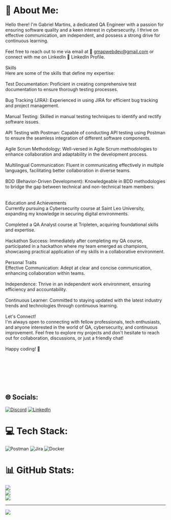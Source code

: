 # 💫 About Me:
Hello there! I'm Gabriel Martins, a dedicated QA Engineer with a passion for ensuring software quality and a keen interest in cybersecurity. I thrive on effective communication, am independent, and possess a strong drive for continuous learning.<br><br>Feel free to reach out to me via email at 📧 gmapwebdev@gmail.com or connect with me on LinkedIn 💼 LinkedIn Profile.<br><br>Skills<br>Here are some of the skills that define my expertise:<br><br>Test Documentation: Proficient in creating comprehensive test documentation to ensure thorough testing processes.<br><br>Bug Tracking (JIRA): Experienced in using JIRA for efficient bug tracking and project management.<br><br>Manual Testing: Skilled in manual testing techniques to identify and rectify software issues.<br><br>API Testing with Postman: Capable of conducting API testing using Postman to ensure the seamless integration of different software components.<br><br>Agile Scrum Methodology: Well-versed in Agile Scrum methodologies to enhance collaboration and adaptability in the development process.<br><br>Multilingual Communication: Fluent in communicating effectively in multiple languages, facilitating better collaboration in diverse teams.<br><br>BDD (Behavior-Driven Development): Knowledgeable in BDD methodologies to bridge the gap between technical and non-technical team members.<br><br><br>Education and Achievements<br>Currently pursuing a Cybersecurity course at Saint Leo University, expanding my knowledge in securing digital environments.<br><br>Completed a QA Analyst course at Tripleten, acquiring foundational skills and expertise.<br><br>Hackathon Success: Immediately after completing my QA course, participated in a hackathon where my team emerged as champions, showcasing practical application of my skills in a collaborative environment.<br><br>Personal Traits<br>Effective Communication: Adept at clear and concise communication, enhancing collaboration within teams.<br><br>Independence: Thrive in an independent work environment, ensuring efficiency and accountability.<br><br>Continuous Learner: Committed to staying updated with the latest industry trends and technologies through continuous learning.<br><br>Let's Connect!<br>I'm always open to connecting with fellow professionals, tech enthusiasts, and anyone interested in the world of QA, cybersecurity, and continuous improvement. Feel free to explore my projects and don't hesitate to reach out for collaboration, discussions, or just a friendly chat!<br><br>Happy coding! 🚀<br><br><br><br><br><br><br>


## 🌐 Socials:
[![Discord](https://img.shields.io/badge/Discord-%237289DA.svg?logo=discord&logoColor=white)](https://discord.gg/https://discord.gg/5VTYh76C) [![LinkedIn](https://img.shields.io/badge/LinkedIn-%230077B5.svg?logo=linkedin&logoColor=white)](https://linkedin.com/in/https://www.linkedin.com/in/gmapwebdev/) 

# 💻 Tech Stack:
![Postman](https://img.shields.io/badge/Postman-FF6C37?style=plastic&logo=postman&logoColor=white) ![Jira](https://img.shields.io/badge/jira-%230A0FFF.svg?style=plastic&logo=jira&logoColor=white) ![Docker](https://img.shields.io/badge/docker-%230db7ed.svg?style=plastic&logo=docker&logoColor=white)
# 📊 GitHub Stats:
![](https://github-readme-stats.vercel.app/api?username=gmap888&theme=dark&hide_border=true&include_all_commits=false&count_private=false)<br/>
![](https://github-readme-streak-stats.herokuapp.com/?user=gmap888&theme=dark&hide_border=true)<br/>
![](https://github-readme-stats.vercel.app/api/top-langs/?username=gmap888&theme=dark&hide_border=true&include_all_commits=false&count_private=false&layout=compact)

---
[![](https://visitcount.itsvg.in/api?id=gmap888&icon=0&color=1)](https://visitcount.itsvg.in)

